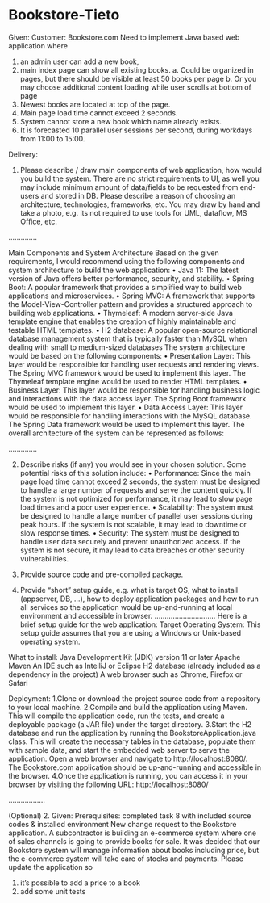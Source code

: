# Bookstore-Tieto
Given:
Customer: Bookstore.com
Need to implement Java based web application where 
1. an admin user can add a new book,
2. main index page can show all existing books.
a. Could be organized in pages, but there should be visible at least 50 books 
per page
b. Or you may choose additional content loading while user scrolls at bottom of 
page 
3. Newest books are located at top of the page.
4. Main page load time cannot exceed 2 seconds.
5. System cannot store a new book which name already exists.
6. It is forecasted 10 parallel user sessions per second, during workdays from 11:00 to 
15:00.

Delivery:
1. Please describe / draw main components of web application, how would you build the 
system. There are no strict requirements to UI, as well you may include minimum amount of 
data/fields to be requested from end-users and stored in DB. Please describe a reason of 
choosing an architecture, technologies, frameworks, etc. You may draw by hand and take a 
photo, e.g. its not required to use tools for UML, dataflow, MS Office, etc.

..............

Main Components and System Architecture Based on the given requirements, I would recommend using the following components and system architecture to build the web application:
•	Java 11: The latest version of Java offers better performance, security, and stability.
•	Spring Boot: A popular framework that provides a simplified way to build web applications and microservices.
•	Spring MVC: A framework that supports the Model-View-Controller pattern and provides a structured approach to building web applications.
•	Thymeleaf: A modern server-side Java template engine that enables the creation of highly maintainable and testable HTML templates.
•	H2 database: A popular open-source relational database management system that is typically faster than MySQL when dealing with small to medium-sized databases
The system architecture would be based on the following components:
•	Presentation Layer: This layer would be responsible for handling user requests and rendering views. The Spring MVC framework would be used to implement this layer. The Thymeleaf template engine would be used to render HTML templates.
•	Business Layer: This layer would be responsible for handling business logic and interactions with the data access layer. The Spring Boot framework would be used to implement this layer.
•	Data Access Layer: This layer would be responsible for handling interactions with the MySQL database. The Spring Data framework would be used to implement this layer.
The overall architecture of the system can be represented as follows:

..............

2. Describe risks (if any) you would see in your chosen solution.
Some potential risks of this solution include:
•	Performance: Since the main page load time cannot exceed 2 seconds, the system must be designed to handle a large number of requests and serve the content quickly. If the system is not optimized for performance, it may lead to slow page load times and a poor user experience.
•	Scalability: The system must be designed to handle a large number of parallel user sessions during peak hours. If the system is not scalable, it may lead to downtime or slow response times.
•	Security: The system must be designed to handle user data securely and prevent unauthorized access. If the system is not secure, it may lead to data breaches or other security vulnerabilities.

3. Provide source code and pre-compiled package.
4. Provide “short” setup guide, e.g. what is target OS, what to install (appserver, DB, …), 
how to deploy application packages and how to run all services so the application would be 
up-and-running at local environment and accessible in browser.
..............................
Here is a brief setup guide for the web application:
Target Operating System:
This setup guide assumes that you are using a Windows or Unix-based operating system.

What to install:
Java Development Kit (JDK) version 11 or later
Apache Maven
An IDE such as IntelliJ or Eclipse
H2 database (already included as a dependency in the project)
A web browser such as Chrome, Firefox or Safari

Deployment:
1.Clone or download the project source code from a repository to your local machine.
2.Compile and build the application using Maven. This will compile the application code, run the tests, and create a deployable package (a JAR file) under the target directory.
3.Start the H2 database and run the application by running the BookstoreApplication.java class. This will create the necessary tables in the database, populate them with sample data, and start the embedded web server to serve the application.
Open a web browser and navigate to http://localhost:8080/. The Bookstore.com application should be up-and-running and accessible in the browser.
4.Once the application is running, you can access it in your browser by visiting the following URL: http://localhost:8080/ 

..................

(Optional) 2. Given:
Prerequisites: completed task 8 with included source codes & installed environment
New change request to the Bookstore application.
A subcontractor is building an e-commerce system where one of sales channels is going to 
provide books for sale. It was decided that our Bookstore system will manage information 
about books including price, but the e-commerce system will take care of stocks and 
payments.
Please update the application so 
1. it’s possible to add a price to a book
2. add some unit tests
